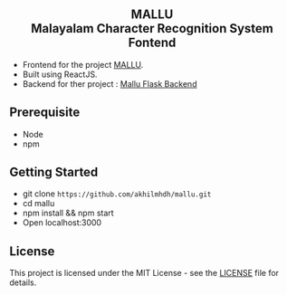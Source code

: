 <br />

<p align="center">
    <h2 align="center">MALLU <br/> Malayalam Character Recognition System <br/> Fontend </h3>
</p>

* Frontend for the project [MALLU](https://akhilmhdh.github.io/mallu/). 
* Built using ReactJS.
* Backend for ther project : [Mallu Flask Backend](https://github.com/akhilmhdh/MAL-Character-Recog-Flask-Server)

## Prerequisite

* Node
* npm

## Getting Started

- git clone `https://github.com/akhilmhdh/mallu.git`
- cd mallu
- npm install && npm start
- Open localhost:3000

## License

This project is licensed under the MIT License - see the [LICENSE](LICENSE) file for details.
